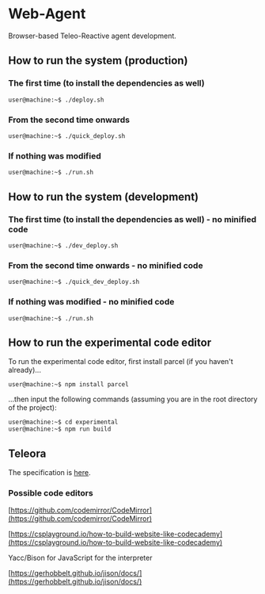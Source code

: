 # Web-Agent

Browser-based Teleo-Reactive agent development.

## How to run the system (production)

### The first time (to install the dependencies as well)

```console
user@machine:~$ ./deploy.sh
```

### From the second time onwards

```console
user@machine:~$ ./quick_deploy.sh
```

### If nothing was modified

```console
user@machine:~$ ./run.sh
```

## How to run the system (development)

### The first time (to install the dependencies as well) - no minified code

```console
user@machine:~$ ./dev_deploy.sh
```

### From the second time onwards - no minified code

```console
user@machine:~$ ./quick_dev_deploy.sh
```

### If nothing was modified - no minified code

```console
user@machine:~$ ./run.sh
```

## How to run the experimental code editor

To run the experimental code editor, first install parcel (if you haven't already)...

```console
user@machine:~$ npm install parcel
```

...then input the following commands (assuming you are in the root directory of the project):

```console
user@machine:~$ cd experimental
user@machine:~$ npm run build
```

## Teleora

The specification is [here](TELEORA.md).

### Possible code editors

[https://github.com/codemirror/CodeMirror](https://github.com/codemirror/CodeMirror)

[https://csplayground.io/how-to-build-website-like-codecademy](https://csplayground.io/how-to-build-website-like-codecademy)

Yacc/Bison for JavaScript for the interpreter

[https://gerhobbelt.github.io/jison/docs/](https://gerhobbelt.github.io/jison/docs/)
